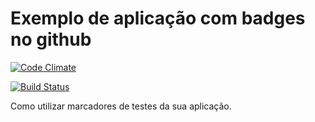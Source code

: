 Exemplo de aplicação com badges no github
=============================

[![Code Climate](https://codeclimate.com/github/DanteAlg/Github-badges-status-tutorial.png)](https://codeclimate.com/github/DanteAlg/Github-badges-status-tutorial)

[![Build Status](https://travis-ci.org/DanteAlg/Github-badges-status-tutorial.svg?branch=master)](https://travis-ci.org/DanteAlg/Github-badges-status-tutorial)

Como utilizar marcadores de testes da sua aplicação.
